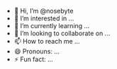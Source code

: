- 👋 Hi, I’m @nosebyte
- 👀 I’m interested in ...
- 🌱 I’m currently learning ...
- 💞️ I’m looking to collaborate on ...
- 📫 How to reach me ...
- 😄 Pronouns: ...
- ⚡ Fun fact: ...

<!---
nosebyte/nosebyte is a ✨ special ✨ repository because its `README.md` (this file) appears on your GitHub profile.
You can click the Preview link to take a look at your changes.
--->
